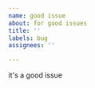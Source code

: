 ```yaml
---
name: good issue
about: for good issues
title: ''
labels: bug
assignees: ''

---
```


it's a good issue
